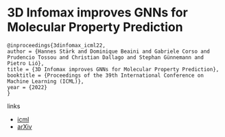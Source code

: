 # 3D Infomax improves GNNs for Molecular Property Prediction

```
@inproceedings{3dinfomax_icml22,
author = {Hannes Stärk and Dominique Beaini and Gabriele Corso and Prudencio Tossou and Christian Dallago and Stephan Günnemann and Pietro Lió},
title = {3D Infomax improves GNNs for Molecular Property Prediction},
booktitle = {Proceedings of the 39th International Conference on Machine Learning (ICML)},
year = {2022}
}
```

links
- [icml](https://icml.cc/Conferences/2022/Schedule?showEvent=17332)
- [arXiv](https://arxiv.org/abs/2110.04126)
